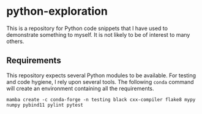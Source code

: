 # python-exploration

This is a repository for Python code snippets that I have used to demonstrate
something to myself. It is not likely to be of interest to many others.

## Requirements

This repository expects several Python modules to be available.
For testing and code hygiene, I rely upon several tools.
The following `conda` command will create an environment containing all the requirements.

    mamba create -c conda-forge -n testing black cxx-compiler flake8 mypy numpy pybind11 pylint pytest


